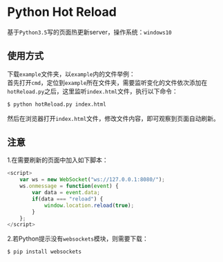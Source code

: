 # Python Hot Reload
基于`Python3.5`写的页面热更新server，操作系统：`windows10`  

## 使用方式
下载`example`文件夹，以`example`内的文件举例：  
首先打开`cmd`，定位到`example`所在文件夹，需要监听变化的文件依次添加在`hotReload.py`之后，这里监听`index.html`文件，执行以下命令：  
```bash
$ python hotReload.py index.html
```
然后在浏览器打开`index.html`文件，修改文件内容，即可观察到页面自动刷新。  

## 注意
1.在需要刷新的页面中加入如下脚本：  
```javascript
<script>
    var ws = new WebSocket("ws://127.0.0.1:8080/");
    ws.onmessage = function(event) {
        var data = event.data;
        if(data === "reload") {
            window.location.reload(true);
        }
    };
</script>
```

2.若Python提示没有`websockets`模块，则需要下载：  
```bash
$ pip install websockets
```
